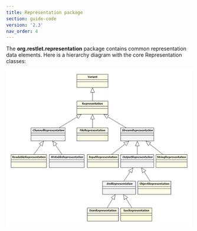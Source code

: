 ```yaml
---
title: Representation package
section: guide-code
version: '2.3'
nav_order: 4
---
```

The **org.restlet.representation** package contains common representation
data elements. Here is a hierarchy diagram with the core Representation
classes:

![representations](images/representations.png "representations")
